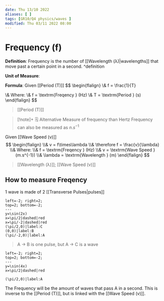 ```yaml
---
date: Thu 13/10 2022
aliases: [ ]
tags: [GR10/Q4 physics/waves ]
modified: Thu 03/11 2022 08:00
---
```

# Frequency (f)
**Definition**:  Frequency is the number of [[Wavelength (λ)|wavelengths]] that move past a certain point in a second. ^definition

**Unit of Measure**:

**Formula**:
Given [[Period (T)]]
$$
\begin{flalign}
\\& f = \frac{1}{T}

\\& Where:
\\& f = \textrm{Freqency } (Hz)
\\& T = \textrm{Period } (s)
\end{flalign}
$$
> [[Period (T)]]

> [!note]+ :spiral_notepad: Alternative Measure of frequency than Hertz
> Frequency can also be measured as $n.s^{-1}$

Given [[Wave Speed (v)]]
$$
\begin{flalign}
\\& v = f\times\lambda
\\& \therefore f = \frac{v}{\lambda}
\\& Where:
\\& f = \textrm{Freqency } (Hz)
\\& v = \textrm{Wave Speed } (m.s^{-1})
\\& \lambda = \textrm{Wavelength } (m)
\end{flalign}
$$
> [[Wavelength (λ)]]; [[Wave Speed (v)]]

## How to measure Freqency
1 wave is made of 2 [[Transverse Pulses|pulses]]
```desmos-graph
left=-2; right=2;
top=2; bottom=-2;
---
y=\sin(2x)
x=\pi/2|dashed|red
x=\pi/-2|dashed|red
(\pi/2,0)|label:C
(0,0)|label:B
(\pi/-2,0)|label:A
```
> A → B is one pulse, but A → C is a wave

```desmos-graph
left=-2; right=2;
top=2; bottom=-2;
---
y=\sin(4x)
x=\pi/2|dashed|red

(\pi/2,0)|label:A
```
The Frequency will be the amount of waves that pass A in a second. This is inverse to the [[Period (T)]], but is linked with the [[Wave Speed (v)]]. 